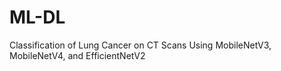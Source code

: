 # ML-DL
Classification of Lung Cancer on CT Scans Using MobileNetV3, MobileNetV4, and EfficientNetV2
